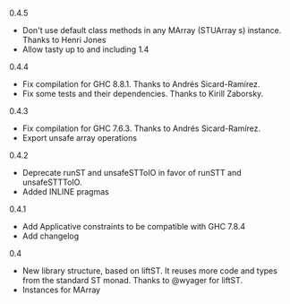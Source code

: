 0.4.5

  * Don't use default class methods in any MArray (STUArray s) instance. Thanks to Henri Jones
  * Allow tasty up to and including 1.4

0.4.4

  * Fix compilation for GHC 8.8.1. Thanks to Andrés Sicard-Ramírez.
  * Fix some tests and their dependencies. Thanks to Kirill Zaborsky.

0.4.3

  * Fix compilation for GHC 7.6.3. Thanks to Andrés Sicard-Ramírez.
  * Export unsafe array operations

0.4.2

  * Deprecate runST and unsafeSTToIO in favor of
    runSTT and unsafeSTTToIO.
  * Added INLINE pragmas

0.4.1

  * Add Applicative constraints to be compatible with GHC 7.8.4
  * Add changelog

0.4

  * New library structure, based on liftST. It reuses more code and
    types from the standard ST monad. Thanks to @wyager for liftST.
  * Instances for MArray
